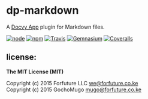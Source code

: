 
# dp-markdown

A [Docvy App](https://github.com/docvy/app) plugin for Markdown files.

[![node](https://img.shields.io/node/v/dp-markdown.svg?style=flat-square)](https://www.npmjs.com/package/dp-markdown) [![npm](https://img.shields.io/npm/v/dp-markdown.svg?style=flat-square)](https://www.npmjs.com/package/dp-markdown) [![Travis](https://img.shields.io/travis/docvy/dp-markdown.svg?style=flat-square)](https://travis-ci.org/docvy/dp-markdown) [![Gemnasium](https://img.shields.io/gemnasium/docvy/dp-markdown.svg?style=flat-square)](https://gemnasium.com/docvy/dp-markdown) [![Coveralls](https://img.shields.io/coveralls/docvy/dp-markdown.svg?style=flat-square)](https://coveralls.io/github/docvy/dp-markdown?branch=master)


## license:

__The MIT License (MIT)__

Copyright (c) 2015 Forfuture LLC <we@forfuture.co.ke> <br/>
Copyright (c) 2015 GochoMugo <mugo@forfuture.co.ke>
